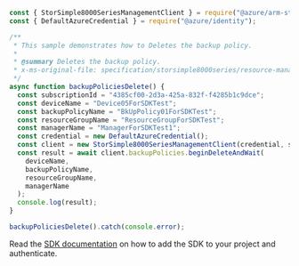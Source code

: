 ```javascript
const { StorSimple8000SeriesManagementClient } = require("@azure/arm-storsimple8000series");
const { DefaultAzureCredential } = require("@azure/identity");

/**
 * This sample demonstrates how to Deletes the backup policy.
 *
 * @summary Deletes the backup policy.
 * x-ms-original-file: specification/storsimple8000series/resource-manager/Microsoft.StorSimple/stable/2017-06-01/examples/BackupPoliciesDelete.json
 */
async function backupPoliciesDelete() {
  const subscriptionId = "4385cf00-2d3a-425a-832f-f4285b1c9dce";
  const deviceName = "Device05ForSDKTest";
  const backupPolicyName = "BkUpPolicy01ForSDKTest";
  const resourceGroupName = "ResourceGroupForSDKTest";
  const managerName = "ManagerForSDKTest1";
  const credential = new DefaultAzureCredential();
  const client = new StorSimple8000SeriesManagementClient(credential, subscriptionId);
  const result = await client.backupPolicies.beginDeleteAndWait(
    deviceName,
    backupPolicyName,
    resourceGroupName,
    managerName
  );
  console.log(result);
}

backupPoliciesDelete().catch(console.error);
```

Read the [SDK documentation](https://github.com/Azure/azure-sdk-for-js/blob/%40azure%2Farm-storsimple8000series_2.0.1/sdk/storsimple8000series/arm-storsimple8000series/README.md) on how to add the SDK to your project and authenticate.
